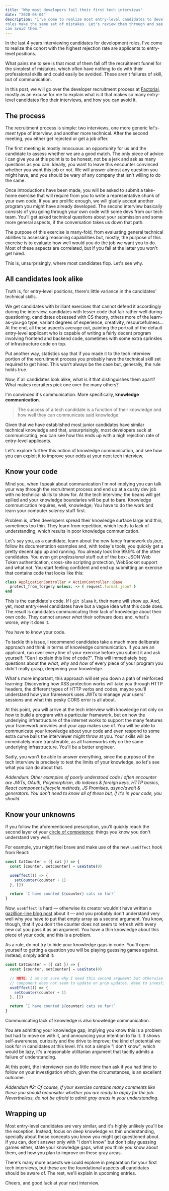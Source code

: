```yaml
---
title: "Why most developers fail their first tech interviews"
date: "2020-05-04"
description: "I've come to realize most entry-level candidates to development
roles make the same set of mistakes. Let's review them through and see how you
can avoid them."
---
```


In the last 4 years interviewing candidates for development roles, I've come to
realize the cohort with the highest rejection rate are applicants to
entry-level positions.

What pains me to see is that most of them fall off the recruitment funnel for
the simplest of mistakes, which often have nothing to do with their professional
skills and could easily be avoided. These aren't failures of skill, but of
communication.

In this post, we will go over the developer recruitment process at
[Factorial](https://factorialhr.com), mostly as an excuse for me to explain what
is it that makes so many entry-level candidates flop their interviews, and how
you can avoid it.

## The process

The recruitment process is simple: two interviews, one more generic _let's-meet_
type of interview, and another more technical. After the second meeting, you
either get rejected or get a job offer.

The first meeting is mostly innocuous: an opportunity for us and the candidate
to assess whether we are a good match. The only piece of advice I can give you
at this point is to be honest, not be a jerk and ask as many questions as you
can. Ideally, you want to leave this encounter convinced whether you want this
job or not. We will answer almost any question you might have, and you should be
wary of any company that isn't willing to do the same.

Once introductions have been made, you will be asked to submit a take-home
exercise that will require from you to write a representative chunk of your own
code. If you are prolific enough, we will gladly accept another program you
might have already developed. The second interview basically consists of you
going through your own code with some devs from our tech team. You'll get asked
technical questions about your submission and some more general aspects, if the
conversation takes us down that path.

The purpose of this exercise is many-fold, from evaluating general technical
abilities to assessing reasoning capabilities but, mostly, the purpose of this
exercise is to evaluate how well would you do the job we want you to do.  Most
of these aspects are correlated, but if you fail at the latter you won't get
hired.

This is, unsurprisingly, where most candidates flop. Let's see why.

## All candidates look alike

Truth is, for entry-level positions, there's little variance in the candidates'
technical skills.

We get candidates with brilliant exercises that cannot defend it accordingly
during the interview, candidates with lesser code that fair rather well during
questioning, candidates obsessed with CS theory, others more of the
learn-as-you-go type, variant degrees of experience, creativity,
resourcefulness...  At the end, all these aspects average out, painting the
portrait of the default entry-level applicant who is capable of writing a fairly
decent program involving frontend and backend code, sometimes with some extra
sprinkles of infrastructure code on top.

Put another way, statistics say that if you made it to the tech interview portion
of the recruitment process you probably have the technical skill set required to get
hired. This won't always be the case but, generally, the rule holds true.

Now, if all candidates look alike, what is it that distinguishes them apart? What
makes recruiters pick one over the many others?

I'm convinced it's communication. More specifically, **knowledge communication**.

> The success of a tech candidate is a function of their knowledge and how well
they can communicate said knowledge.

Given that we have established most junior candidates have similar technical
knowledge and that, unsurprisingly, most developers suck at communicating, you
can see how this ends up with a high rejection rate of entry-level applicants.

Let's explore further this notion of knowledge communication, and see how you can
exploit it to improve your odds at your next tech interview.

## Know your code

Mind you, when I speak about communication I'm not implying you can talk your
way through the recruitment process and end up at a cushy dev job with no
technical skills to show for. At the tech interview, the beans will get spilled
and your knowledge boundaries will be put to bare. Knowledge communication
requires, well, knowledge; You have to do the work and learn your computer
_sciency_ stuff first.

Problem is, often developers spread their knowledge surface large and
thin, sometimes too thin. They learn from repetition, which leads to
lack of understanding, which results in poor knowledge communication.

Let's say you, as a candidate, learn about the new fancy framework _du jour_,
follow its documentation examples and, with today's tools, you quickly get a
pretty decent app up and running. You already look like 99.9% of the other
candidates. You even got _professional_ stuff out of the box: JSON Web Token
authentication, cross-site scripting protection, WebSocket support and what not.
You start feeling confident and end up submitting an exercise that contains code
that looks like this:

```ruby
class ApplicationController < ActionController::Base
  protect_from_forgery unless: -> { request.format.json? }
end
```

This is the candidate's code. If I `git blame` it, their name will show up. And,
yet, most entry-level candidates have but a vague idea what this code does.
The result is candidates communicating their lack of knowledge about their own
code. They cannot answer _what_ their software does and, what's worse, _why_ it
does it.

You have to know your code.

To tackle this issue, I recommend candidates take a much more deliberate
approach and think in terms of knowledge communication. If you are an applicant,
run over every line of your exercise before you submit it and ask yourself: "Can
I explain this line of code?". This will immediately beg questions about the
_what_, _why_ and _how_ of every piece of your program you didn't really grasp,
deepening your knowledge.

What's more important, this approach will set you down a path of reinforced
learning: Discovering how XSS protection works will take you through HTTP
headers, the different types of HTTP verbs and codes, maybe you'll understand
how your framework uses JWTs to manage your users' sessions and what this pesky
CORS error is all about.

At this point, you will arrive at the tech interview with knowledge not only on
how to build a program with a particular framework, but on how the underlying
infrastructure of the internet works to support the many features your framework
provides and your app makes use of. You will be able to communicate your
knowledge about your code and even respond to some extra curve balls the
interviewer might throw at you. Your skills will be immediately more
transferable, as all frameworks rely on the same underlying infrastructure.
You'll be a better engineer.

Sadly, you won't be able to answer everything, since the purpose of the tech
interview is precisely to test the limits of your knowledge, so let's see what
you can do about that.

_Addendum: Other examples of poorly understood code I often encounter are JWTs,
OAuth, Polymorphism, db indexes & foreign keys, HTTP basics, React component
lifecycle methods, JS Promises, async/await & generators. You don't need to know
all of these but, if it's in your code, you should._

## Know your unknowns

If you follow the aforementioned prescription, you'll quickly reach the second
layer of your [circle of
competence](https://fs.blog/2013/12/circle-of-competence/): things you know you
don't understand very well.

For example, you might feel brave and make use of the new `useEffect` hook from
React:

```javascript
const CatCounter = ({ cat }) => {
  const [counter, setCounter] = useState(0)

  useEffect(() => {
    setCounter(counter + 1)
  }, [])

  return `I have counted ${counter} cats so far!`
}
```

Now, `useEffect` is hard — otherwise its creator wouldn't have written a
[gazillion-line blog post](https://overreacted.io/a-complete-guide-to-useeffect/)
about it — and you probably don't understand very well why you have to put that
empty array as a second argument. You know, though, that if you don't the
counter does not seem to refresh with every new cat you pass it as an argument.
You have a thin knowledge about this piece of your code, and this is a problem.

As a rule, do not try to hide your knowledge gaps in code. You'll open
yourself to getting a question you will be playing guessing games against.
Instead, simply admit it:

```javascript
const CatCounter = ({ cat }) => {
  const [counter, setCounter] = useState(0)

  // NOTE: I am not sure why I need this second argument but otherwise the
  // component does not seem to update on prop updates. Need to investigate.
  useEffect(() => {
    setCounter(counter + 1)
  }, [])

  return `I have counted ${counter} cats so far!`
}

```

Communicating lack of knowledge is also knowledge communication.

You are admitting your knowledge gap, implying you know this is a problem but
had to move on with it, and announcing your intention to fix it. It shows
self-awareness, curiosity and the drive to improve; the kind of potential we
look for in candidates at this level. It's not a simple "I don't know", which
would be lazy, it's a reasonable utilitarian argument that tacitly admits a
failure of understanding.

At this point, the interviewer can do little more than ask if you had time to
follow on your investigation which, given the circumstances, is an excellent
outcome.

_Addendum #2: Of course, if your exercise contains many comments like these you should
reconsider whether you are ready to apply for the job. Nevertheless, do not be
afraid to admit gray areas in your understanding._

## Wrapping up

Most entry-level candidates are very similar, and it's highly unlikely you'll be
the exception. Instead, focus on deep knowledge vs thin understanding, specially
about those concepts you know you might get questioned about. If you can, don't
answer only with "I don't know" but don't play guessing games either, state your
knowledge gaps, what you think you know about them, and how you plan to improve
on these gray areas.

There's many more aspects we could explore in preparation for your first tech
interviews, but these are the foundational aspects all candidates should be aware
of. The rest, we'll explain in upcoming entries.

Cheers, and good luck at your next interview.
